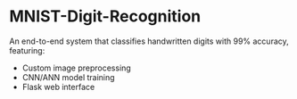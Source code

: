 # MNIST-Digit-Recognition
An end-to-end system that classifies handwritten digits with 99% accuracy, featuring:
- Custom image preprocessing
- CNN/ANN model training
- Flask web interface
